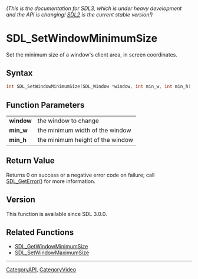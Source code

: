 ###### (This is the documentation for SDL3, which is under heavy development and the API is changing! [SDL2](https://wiki.libsdl.org/SDL2/) is the current stable version!)
# SDL_SetWindowMinimumSize

Set the minimum size of a window's client area, in screen coordinates.

## Syntax

```c
int SDL_SetWindowMinimumSize(SDL_Window *window, int min_w, int min_h);

```

## Function Parameters

|                |                                  |
| -------------- | -------------------------------- |
| **window**     | the window to change             |
| **min_w**      | the minimum width of the window  |
| **min_h**      | the minimum height of the window |

## Return Value

Returns 0 on success or a negative error code on failure; call
[SDL_GetError](SDL_GetError)() for more information.

## Version

This function is available since SDL 3.0.0.

## Related Functions

* [SDL_GetWindowMinimumSize](SDL_GetWindowMinimumSize)
* [SDL_SetWindowMaximumSize](SDL_SetWindowMaximumSize)

----
[CategoryAPI](CategoryAPI), [CategoryVideo](CategoryVideo)
<!-- #See the Style Guide for instructions on editing the footer. -->


